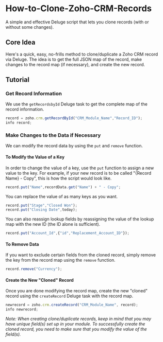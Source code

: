 # How-to-Clone-Zoho-CRM-Records
A simple and effective Deluge script that lets you clone records (with or without some changes).

## Core Idea
Here's a quick, easy, no-frills method to clone/duplicate a Zoho CRM record via Deluge. The idea is to get the full JSON map of the record, make changes to the record map (if necessary), and create the new record.

## Tutorial
### Get Record Information
We use the `getRecordsbyId` Deluge task to get the complete map of the record information.
```javascript
record = zoho.crm.getRecordById("CRM_Module_Name","Record_ID");
info record;
```

### Make Changes to the Data if Necessary
We can modify the record data by using the `put` and `remove` function. 

#### To Modify the Value of a Key
In order to change the value of a key, use the `put` function to assign a new value to the key. 
For example, if your new record is to be called "{Record Name} - Copy", this is how the script would look like.
```javascript
record.put("Name",recordData.get("Name") + " - Copy";
```
You can replace the value of as many keys as you want.
```javascript
record.put("Stage","Closed Won");
record.put("Closing Date",today);  
```
You can also reassign lookup fields by reassigning the value of the lookup map with the new ID (the ID alone is sufficient).
```javascript
record.put("Account_Id",{"id","Replacement_Account_ID"});  
```
  
#### To Remove Data
If you want to exclude certain fields from the cloned record, simply remove the key from the record map using the `remove` function.
```javascript
record.remove("Currency");
```

#### Create the New "Cloned" Record
Once you are done modifying the record map, create the new "cloned" record using the `createRecord` Deluge task with the record map.
```javascript
newrecord = zoho.crm.createRecord("CRM_Module_Name", record);
info newrecord;
```

*Note: When creating clone/duplicate records, keep in mind that you may have unique field(s) set up in your module. To successfully create the cloned record, you need to make sure that you modify the value of the field(s).*
